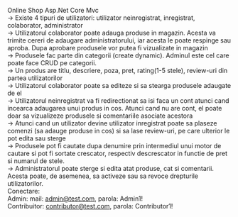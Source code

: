 Online Shop Asp.Net Core Mvc
<br />
-> Existe 4 tipuri de utilizatori: utilizator neinregistrat, inregistrat,
colaborator, administrator 
<br />
-> Utilizatorul colaborator poate adauga produse in magazin. Acesta va
trimite cereri de adaugare administratorului, iar acesta le poate respinge sau
aproba. Dupa aprobare produsele vor putea fi vizualizate in magazin
<br />
-> Produsele fac parte din categorii (create dynamic). Adminul este cel care
poate face CRUD pe categorii. 
<br />
-> Un produs are titlu, descriere, poza, pret, rating(1-5 stele), review-uri din
partea utilizatorilor 
<br />
-> Utilizatorul colaborator poate sa editeze si sa stearga produsele adaugate de
el 
<br />
-> Utilizatorul neinregistrat va fi redirectionat sa isi faca un cont atunci cand
incearca adaugarea unui produs in cos. Atunci cand nu are cont, el poate
doar sa vizualizeze produsele si comentariile asociate acestora 
<br />
-> Atunci cand un utilizator devine utilizator inregistrat poate sa plaseze
comenzi (sa adauge produse in cos) si sa lase review-uri, pe care ulterior le
pot edita sau sterge 
<br />
-> Produsele pot fi cautate dupa denumire prin intermediul unui motor de
cautare si pot fi sortate crescator, respectiv descrescator in functie de pret si
numarul de stele. 
<br />
-> Administratorul poate sterge si edita atat produse, cat si comentarii. Acesta
poate, de asemenea, sa activeze sau sa revoce drepturile utilizatorilor. 
<br />
Conectare:
<br />
Admin: mail: admin@test.com, parola: Admin1!
<br />
Contribuitor: contributor@test.com, parola: Contributor1!
